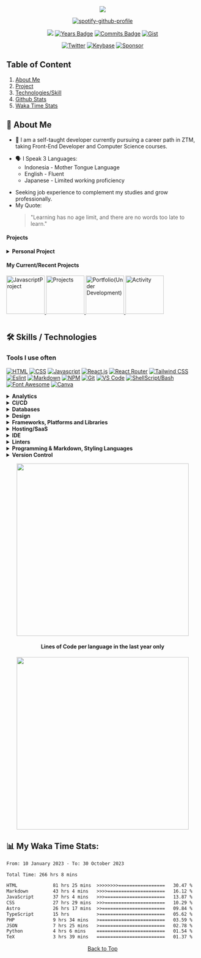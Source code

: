 <div align="center" id="top">

[![](/../../../../jeffersonfed/jefferson14/blob/main/out/output.svg)](https://links.jeffersonfed.xyz)

[![spotify-github-profile](https://spotify-github-profile.vercel.app/api/view?uid=215lqconp3eomcjzwaufygfri&cover_image=true&theme=novatorem&show_offline=true&background_color=121212&interchange=false&bar_color=53b14f&bar_color_cover=false)](https://spotify-github-profile.vercel.app/api/view?uid=215lqconp3eomcjzwaufygfri&redirect=true)

[![](https://komarev.com/ghpvc/?username=jeffersonfed&label=Profile%20Visits&color=blue&style=plastic)](#top)
[![Years Badge](https://badges.pufler.dev/years/jeffersonfed?&label=Years&color=blue&icon=5&pretty=false&style=plastic)](#top)
[![Commits Badge](https://badges.pufler.dev/commits/all/jeffersonfed?&label=Overall%20Commits&color=blue&icon=5&pretty=false&style=plastic)](#top)
[![Gist](https://badges.pufler.dev/gists/jeffersonfed?&label=Gist&color=blue&icon=5&pretty=false&style=plastic)](https://gist.github.com/jeffersonfed)

[![Twitter](https://img.shields.io/badge/Twitter-1DA1F2.svg?style=plastic&logo=Twitter&logoColor=white)](https://twitter.com/jeffersonfed14) 
[![Keybase](https://img.shields.io/badge/Keybase-black?style=plastic&logo=keybase&logoColor=orange)](https://keybase.io/jeffersonfed/)
[![Sponsor](https://img.shields.io/badge/SPONSOR-30363D?style=plastic&logo=GitHub-Sponsors&logoColor=#white)](https://ko-fi.com/jeffersonfed)
</div>

<h2>Table of Content</h2>

1. [About Me](#aboutme)
2. [Project](#projectsection)
3. [Technologies/Skill](#technologies)
4. [Github Stats](#github-stats)
5. [Waka Time Stats](#waka-time-stats)
 
<h2 id="aboutme">🚀 About Me</h2>

<!--🚀 About Me-->
 
- 🌱 I am a self-taught developer currently pursuing a career path in ZTM, taking Front-End Developer and Computer Science courses.
<!--🌱🤔 -->
- :speaking_head: I Speak 3 Languages: 
    - Indonesia - Mother Tongue Language
    - English - Fluent
    - Japanese - Limited working proficiency
<!-- Current focus -->
- Seeking job experience to complement my studies and grow professionally.<br>
- My Quote:
  >"Learning has no age limit, and there are no words too late to learn."

<h4 id="projectsection"> Projects</h4>

<details>
<summary>
<b>Personal Project</b>
</summary>

<table>
<tbody>
<!-- Projects -->
<tr>
  <td>
<!--   <details> -->
  <summary>
  <b>Projects</b>
  </summary>
  
<!--  ```
  Current Project / Project in progress / Finished Project
  ```

  </details>-->
  </td>
  <td>

- [Portfolio (In development)](https://portfolio.jeffersonfed.xyz)
- [Javascript Project | Aug 2023 ~ Present](https://jefferson-jsproject.vercel.app)
- [Personal Blog | Sep 2023 ~ Present](https://jeffersonfed.xyz)
- [Activity Status | Sep 2023 ~ Sep 2023](https://activity.jeffersonfed.xyz)
- [Social Links | Jul 2023 - Aug 2023](https://links.jeffersonfed.xyz)
- [Pokemon Short Game May 2022 - Jun 2022](https://pokemon-short-game.netlify.app)

  </td>
</tr>
<!-- Old Project -->
<tr>
  <td>
<!--   <details> -->
  <summary>
  <b>Old Project</b>
  </summary>
  <!--
  ```
  Portfolio Old Version :: My old Portfolio and I created to template
  Social Link      	:: Old Project
  Old Online Shop       :: Not finished, will not resumed and I will not put it in my portfolio
  ```
  </details>-->
  </td>
  <td>

- [Portfolio Old Version | Jul 2023 - Aug 2023](https://jeffersonfed-portfolio-old-ver.netlify.app)
- [Social Link | Jun 2023 - Jul 2023](https://github.com/jeffersonfed/Oldver-Links-jefferson)
- [Old Online Shop | March 2021 - March 2023](https://github.com/jeffersonfed/Old-Online-Shop)

  </td>
</tr>
</tbody>
</table>
</details>

<h4>My Current/Recent Projects</h4>

<div>

<a href="https://github.com/jeffersonfed/JavascriptProject" target=_blank>
	<img height="100" alt="JavascriptProject" src="https://github-readme-stats.vercel.app/api/pin/?username=jeffersonfed&repo=JavascriptProject&show_owner=true">
</a>
<a href="https://github.com/jeffersonfed/Projects" target=_blank>
	<img height="100" alt="Projects" src="https://github-readme-stats.vercel.app/api/pin/?username=jeffersonfed&repo=Projects&show_owner=true">
</a>
<a href="https://github.com/jeffersonfed/portfolio.jeffersonfed.xyz" target=_blank>
	<img height="100" alt="Portfolio(Under Development)" src="https://github-readme-stats.vercel.app/api/pin/?username=jeffersonfed&repo=portfolio.jeffersonfed.xyz&show_owner=true">
</a>
<a href="https://github.com/jeffersonfed/activity.jeffersonfed.xyz" target=_blank>
	<img height="100" alt="Activity" src="https://github-readme-stats.vercel.app/api/pin/?username=jeffersonfed&repo=activity.jeffersonfed.xyz&show_owner=true">
</a>

</div>

<div align = "center";>
	
![<hr />][hr-style]<br />
</div>

<h2 id="technologies">🛠️ Skills / Technologies</h2>
<!--No table Version
![GitHub Actions](https://img.shields.io/badge/github%20actions-%232671E5.svg?style=for-the-badge&logo=githubactions&logoColor=white)
Table Version
<table>
	<tr>
		<td><img width="auto" height="30px" alt="" src=""></td>
	</tr>
</table>
-->

<h3>Tools I use often</h3> 

<div>
	
[![HTML][html-badge]][html-link]
[![CSS][css-badge]][css-link]
[![Javascript][javascript-badge]][javascript-link]
[![React.js][react-badge]][react-link]
[![React Router][reactrouter-badge]][reactrouter-link]
[![Tailwind CSS][tailwind-badge]][tailwind-link]
[![Eslint][eslint-badge]][eslint-link]
[![Markdown][markdown-badge]][markdown-link]
[![NPM][npm-badge]][npm-link]
[![Git][git-badge]][git-link]
[![VS Code][vscode-badge]][vscode-link]
[![ShellScript/Bash][shell-badge]][shell-link]
[![Font Awesome][fontawesome-badge]][fontawesome-link]
[![Canva][canva-badge]][canva-link]

</div>

<div>
<details>
<summary>
<b>Analytics</b>
</summary>
<br />

| | |
| - | - |
| Wakatime     | [ ![wakatime][wakatime-badge] ][wakatime-link] |
</details>

<details>
<summary>
<b>CI/CD</b>
</summary>
<br />

| | |
| - | - |
| Github Action     | [ ![Github Action][githubaction-badge] ][githubaction-link] |
</details>

<details>
<summary>
<b>Databases</b>
</summary>
<br />

| | |
| - | - |
| MYSQL     | [ ![MYSQL][mysql-badge] ][mysql-link] |
</details>

<details>
<summary>
<b>Design</b>
</summary>
<br />

| | |
| - | - |
| After Effects     | [ ![After Effects][aftereffects-badge] ][aftereffects-link] |
| Canva     | [ ![Canva][canva-badge] ][canva-link] |
</details>

<details>
<summary>
<b>Frameworks, Platforms and Libraries</b>
</summary>
<br />

| | | | | |
| - | - | - | - | - |
| Alpine.js     | [ ![Alpine JS][alpinejs-badge] ][alpinejs-link] | |  Astro  | [ ![Astro][astro-badge] ][astro-link] 
| Bootstrap | [ ![Bootstrap][bootstrap-badge] ][bootstrap-link] | | Font Awesome     | [ ![Font Awesome][fontawesome-badge] ][fontawesome-link] |
| Github Pages     | [ ![Github Pages][githubpages-badge] ][githubpages-link] | | Jekyll | [ ![Jekyll][jekyll-badge] ][jekyll-link] |
| JQuery | [ ![JQuery][jquery-badge] ][jquery-link] | | Next.js | [ ![NextJS][nextjs-badge] ][nextjs-link] |
| Node.js | [ ![NodeJS][nodejs-badge] ][nodejs-link] | | NPM | [ ![NPM][npm-badge] ][npm-link] |
| PNPM | [ ![PNPM][pnpm-badge] ][pnpm-link] | | React.js | [ ![React][react-badge] ][react-link] |
| React Router | [ ![React Router][reactrouter-badge] ][reactrouter-link] | | Redux | [ ![Redux][redux-badge] ][redux-link] |
| SASS | [ ![SASS][sass-badge] ][sass-link] | | Tailwind CSS | [ ![Tailwind][tailwind-badge] ][tailwind-link] |
| Vite | [ ![Vite][vite-badge] ][vite-link] | | Vue.js | [ ![Vue][vue-badge] ][vue-link] |
| Yarn | [ ![Yarn][yarn-badge] ][yarn-link] |
</details>

<details>
<summary>
<b>Hosting/SaaS</b>
</summary>
<br />

| | |
| - | - |
| Netlify     | [ ![Netlify][netlify-badge] ][netlify-link] |
| Vercel     | [ ![Vercel][vercel-badge] ][vercel-link] |
</details>

<details>
<summary>
<b>IDE</b>
</summary>
<br />

| | |
| - | - |
| Eclipse     | [ ![Eclipse][eclipse-badge] ][eclipse-link] |
| Sublime Text     | [ ![Sublime Text][sublime-badge] ][sublime-link] |
| VS Code     | [ ![VS Code][vscode-badge] ][vscode-link] |
</details>

<details>
<summary>
<b>Linters</b>
</summary>
<br />

| | |
| - | - |
| Eslint     | [ ![Eslint][eslint-badge] ][eslint-link] |
| Prettier     | [ ![Prettier][prettier-badge] ][prettier-link] |
</details>

<details>
<summary>
<b>Programming & Markdown, Styling Languages</b>
</summary>
<br />

| | | | | |
| - | - | - | - | - |
| C     | [ ![C][c-badge] ][c-link] | |  CSS3  | [ ![CSS3][css-badge] ][css-link] |
| HTML5     | [ ![HTML5][html-badge] ][html-link] | | Java     | [ ![Java][java-badge] ][java-link] |
| JavaScript     | [ ![Javascript][javascript-badge] ][javascript-link] | | LaTeX     | [ ![LaTeX][latex-badge] ][latex-link] |
| Markdown     | [ ![Markdown][markdown-badge] ][markdown-link] | | Shell Script/Bash     | [ ![Shell Script/Bash][shell-badge] ][shell-link] |
| Solidity     | [ ![Solidity][solidity-badge] ][solidity-link] | | Typescript     | [ ![Typescript][typescript-badge] ][typescript-link] |
</details>

<details>
<summary>
<b>Version Control</b>
</summary>
<br />

| | |
| - | - |
| Git     | [ ![Git][git-badge] ][git-link] |
| Github     | [ ![Github][github-badge] ][github-link] |
</details>
</div>

<div>
<p align="center" id="github-stats">
	<img width="450em" src="https://github-readme-stats.vercel.app/api/top-langs/?username=jeffersonfed&layout=compact&custom_title=Most%20used%20languages&langs_count=10&include_all_commits=true&hide_progress=false&hide_border=true&theme=dark&hide=">
</p>

<h4 align="center">Lines of Code per language in the last year only</h4>
<p align="center">
	<img width="450em" src="https://api.githubtrends.io/user/svg/jeffersonfed/langs?time_range=one_year&loc_metric=changed&theme=dark">
</p>
</div>

<h2 id="waka-time-stats">📊 My Waka Time Stats:</h2>

<!--START_SECTION:waka-->

```txt
From: 10 January 2023 - To: 30 October 2023

Total Time: 266 hrs 8 mins

HTML             81 hrs 25 mins  >>>>>>>>=================   30.47 %
Markdown         43 hrs 4 mins   >>>>=====================   16.12 %
JavaScript       37 hrs 4 mins   >>>======================   13.87 %
CSS              27 hrs 29 mins  >>>======================   10.29 %
Astro            26 hrs 17 mins  >>=======================   09.84 %
TypeScript       15 hrs          >========================   05.62 %
PHP              9 hrs 34 mins   >========================   03.59 %
JSON             7 hrs 25 mins   >========================   02.78 %
Python           4 hrs 6 mins    =========================   01.54 %
TeX              3 hrs 39 mins   =========================   01.37 %
```

<!--END_SECTION:waka-->


<!--
[![spotify-github-profile](https://spotify-github-profile.vercel.app/api/view?uid=215lqconp3eomcjzwaufygfri&cover_image=true&theme=default&show_offline=true&background_color=121212&interchange=true)](https://spotify-github-profile.vercel.app/api/view?uid=215lqconp3eomcjzwaufygfri&redirect=true)
![Alt text](https://spotify-recently-played-readme.vercel.app/api?user=215lqconp3eomcjzwaufygfri)

 - #### :musical_note: My Favorite Artist Music:
    - [Aimer](https://open.spotify.com/playlist/37i9dQZF1DZ06evO02uS96?si=c4b83801ebe244ad)
    - [Official髭男dism](https://open.spotify.com/playlist/37i9dQZF1DX0MkpDFqXa80?si=1e548c6f11484771)
    - [燐舞曲](https://open.spotify.com/artist/44GR8gyoJ4DnH3mqaq2x7G?si=jmU5X2REQ2K1bPHKcaMQjA)
    - [HoneyComeBear](https://open.spotify.com/artist/18NNCsbb6T0purrSKSRyuG?si=yXwbibGpTxGfPq-v59HP5A)
    - [ヨルシカ](https://open.spotify.com/playlist/37i9dQZF1DWYLp3LpUUY2V?si=90d2c79f2d604471)
    - [Tani Yuuki](https://open.spotify.com/playlist/37i9dQZF1DXcpJV5wyhhUo?si=6b8edd9a46484028)
    - [Sawano Hiroyuki[nZK]](https://open.spotify.com/playlist/37i9dQZF1DZ06evO1wM8PG?si=42adeb6c2025489b)
    - and many more, ....
- #### :notes: My Favorite Songs
    - [愛とか恋とか - NovelBright](https://open.spotify.com/track/1VHL1PIkhDwWbFc65xHwOr?si=0467862b2f92477c)
    - [青いのすみか - キタニタツヤ](https://open.spotify.com/track/12usPU2WnqgCHAW1EK2dfd?si=a5455311a97a4bcb)
    - [scaPEGoat - SawanoHiroyuki[nZK], Yosh](https://open.spotify.com/track/70MRLhyWZJ5M8QysieavTx?si=1b7e9ae95da94bcc)
    - [夏に閉じこめて - Poppin'Party](https://open.spotify.com/track/61Y9W12NmToaKokLMtJ6Y0?si=a042f37677144064)
    - [Waiting for the rain - 坂本真綾](https://open.spotify.com/track/2iC18gXn4nDZ3JyixvmOFE?si=83cd33cd82e4483e)
    - [ソラゴト - 明透](https://open.spotify.com/track/6wQWlxfRBct1xSKxrEFE9h?si=006a3994158c40b9)
    - [Story - Abyssmare](https://open.spotify.com/track/4E8lNsot9KSpDVUYVNzsSy?si=56babf25160a4608)
    - [Unti-L - SawanoHiroyuki[nZK]:ASCA](https://open.spotify.com/track/2nFDGqRXiWm5ESB4VzdIv2?si=88f2f2be2c124c2c) 
     <br><br>-->

<div align = "center";>
	
![<hr />][hr-style]<br />
  <a href = "#top">
    Back to Top 
  </a>
</div>


<!-- 
====== Line ====== 
-->

 [hr-style]: https://capsule-render.vercel.app/api?type=rect&color=gradient&height=2

 <!-- 
====== Tech Stack ====== 
-->
<!-- Wakatime -->
[wakatime-badge]: https://img.shields.io/badge/WakaTime-000000?style=for-the-badge&logo=WakaTime&logoColor=white
[wakatime-link]: https://wakatime.com

<!-- Github Action -->
[githubaction-badge]: https://img.shields.io/badge/github%20actions-%232671E5.svg?style=for-the-badge&logo=githubactions&logoColor=white
[githubaction-link]: https://github.com/features/actions

<!-- MYSQL -->
[mysql-badge]: https://img.shields.io/badge/MySQL-005C84?style=for-the-badge&logo=mysql&logoColor=white
[mysql-link]: https://www.mysql.com

<!-- After Effects -->
[aftereffects-badge]: https://img.shields.io/badge/After%20Effects-31A8FF?style=for-the-badge&logo=Adobe%20after%20effects&logoColor=black
[aftereffects-link]: https://www.adobe.com/products/aftereffects/campaign/pricing.html?sdid=L3XTTPNV&mv=search&mv2=paidsearch&ef_id=Cj0KCQjwy4KqBhD0ARIsAEbCt6gopXRRt3qDcExi234ozoP4GIX_5K2nlahEFBOD9y5sYYCbj7qnHzAaAkOBEALw_wcB%3AG%3As&s_kwcid=AL%213085%213%21636707352609%21e%21%21g%21%21after+effects%21703952805%2138400810418&gclid=Cj0KCQjwy4KqBhD0ARIsAEbCt6gopXRRt3qDcExi234ozoP4GIX_5K2nlahEFBOD9y5sYYCbj7qnHzAaAkOBEALw_wcB

<!-- Canva -->
[canva-badge]: https://img.shields.io/badge/Canva-%2300C4CC.svg?style=for-the-badge&logo=Canva&logoColor=white
[canva-link]: https://www.canva.com

<!-- AlpineJS -->
[alpinejs-badge]: https://img.shields.io/badge/Alpine%20JS-black?style=for-the-badge&logo=alpinedotjs&logoColor=8BC0D0
[alpinejs-link]: https://alpinejs.dev

<!-- Astro -->
[astro-badge]: https://img.shields.io/badge/Astro-0C1222?style=for-the-badge&logo=astro&logoColor=FDFDFE
[astro-link]: https://astro.build

<!-- Bootstrap -->
[bootstrap-badge]: https://img.shields.io/badge/bootstrap-%23563D7C.svg?style=for-the-badge&logo=bootstrap&logoColor=white
[bootstrap-link]: https://getbootstrap.com

<!-- Font Awesome -->
[fontawesome-badge]: https://img.shields.io/badge/Font_Awesome-339AF0?style=for-the-badge&logo=fontawesome&logoColor=white
[fontawesome-link]: https://fontawesome.com

<!-- Github Pages -->
[githubpages-badge]: https://img.shields.io/badge/GitHub%20Pages-222222?style=for-the-badge&logo=GitHub%20Pages&logoColor=white
[githubpages-link]: https://pages.github.com

<!-- Jekyll -->
[jekyll-badge]: https://img.shields.io/badge/Jekyll-CC0000?style=for-the-badge&logo=Jekyll&logoColor=white
[jekyll-link]: https://jekyllrb.com

<!-- Jquery -->
[jquery-badge]: https://img.shields.io/badge/jQuery-0769AD?style=for-the-badge&logo=jquery&logoColor=white
[jquery-link]: https://jquery.com

<!-- NextJS -->
[nextjs-badge]: https://img.shields.io/badge/next%20js-000000?style=for-the-badge&logo=nextdotjs&logoColor=white
[nextjs-link]: https://img.shields.io/badge/next%20js-000000?style=for-the-badge&logo=nextdotjs&logoColor=white

<!-- NodeJS -->
[nodejs-badge]: https://img.shields.io/badge/node.js-6DA55F?style=for-the-badge&logo=node.js&logoColor=white
[nodejs-link]: https://nodejs.org/en

<!-- NPM -->
[npm-badge]: https://img.shields.io/badge/npm-CB3837?style=for-the-badge&logo=npm&logoColor=white
[npm-link]: https://www.npmjs.com

<!-- PNPM -->
[pnpm-badge]: https://img.shields.io/badge/pnpm-yellow?style=for-the-badge&logo=pnpm&logoColor=white
[pnpm-link]: https://pnpm.io

<!-- React -->
[react-badge]: https://img.shields.io/badge/react-%2320232a.svg?style=for-the-badge&logo=react&logoColor=%2361DAFB
[react-link]: https://react.dev

<!-- React Router -->
[reactrouter-badge]: https://img.shields.io/badge/React_Router-CA4245?style=for-the-badge&logo=react-router&logoColor=white
[reactrouter-link]: https://reactrouter.com/en/main

<!-- Redux -->
[redux-badge]: https://img.shields.io/badge/redux-%23593d88.svg?style=for-the-badge&logo=redux&logoColor=white
[redux-link]: https://redux.js.org

<!-- SASS -->
[sass-badge]: https://img.shields.io/badge/SASS-hotpink.svg?style=for-the-badge&logo=SASS&logoColor=white
[sass-link]: https://sass-lang.com

<!-- Tailwind CSS -->
[tailwind-badge]: https://img.shields.io/badge/Tailwind_CSS-38B2AC?style=for-the-badge&logo=tailwind-css&logoColor=white
[tailwind-link]: https://tailwindcss.com

<!-- Vite -->
[vite-badge]: https://img.shields.io/badge/Vite-B73BFE?style=for-the-badge&logo=vite&logoColor=FFD62E
[vite-link]: https://vitejs.dev

<!-- Vue JS -->
[vue-badge]: https://img.shields.io/badge/vuejs-%2335495e.svg?style=for-the-badge&logo=vuedotjs&logoColor=%234FC08D
[vue-link]: https://vuejs.org

<!-- Yarn -->
[yarn-badge]: https://img.shields.io/badge/yarn-%232C8EBB.svg?style=for-the-badge&logo=yarn&logoColor=white
[yarn-link]: https://yarnpkg.com

<!-- Netlify -->
[netlify-badge]: https://img.shields.io/badge/netlify-%23000000.svg?style=for-the-badge&logo=netlify&logoColor=#00C7B7
[netlify-link]: https://www.netlify.com

<!-- Vercel -->
[vercel-badge]: https://img.shields.io/badge/Vercel-000000?style=for-the-badge&logo=vercel&logoColor=white
[vercel-link]: https://vercel.com/dashboard

<!-- Eclipse -->
[eclipse-badge]: https://img.shields.io/badge/Eclipse-2C2255?style=for-the-badge&logo=eclipse&logoColor=whit
[eclipse-link]: https://eclipseide.org

<!-- VS Code --> 
[vscode-badge]: https://img.shields.io/badge/VSCode-0078D4?style=for-the-badge&logo=visual%20studio%20code&logoColor=white
[vscode-link]: https://code.visualstudio.com

<!-- Eslint -->
[eslint-badge]: https://img.shields.io/badge/ESLint-4B3263?style=for-the-badge&logo=eslint&logoColor=white
[eslint-link]: https://eslint.org

<!-- Prettier -->
[prettier-badge]: https://img.shields.io/badge/prettier-1A2C34?style=for-the-badge&logo=prettier&logoColor=F7BA3E
[prettier-link]: https://prettier.io

<!-- C -->
[c-badge]: https://img.shields.io/badge/C-00599C?style=for-the-badge&logo=c&logoColor=white
[c-link]: https://www.w3schools.com/c/c_intro.php

<!-- CSS3 -->
[css-badge]: https://img.shields.io/badge/css3-%231572B6.svg?style=for-the-badge&logo=css3&logoColor=white
[css-link]: https://www.w3schools.com/css/css_intro.asp

<!-- HTML5 -->
[html-badge]: https://img.shields.io/badge/html5-%23E34F26.svg?style=for-the-badge&logo=html5&logoColor=white
[html-link]: https://www.w3schools.com/html/

<!-- Java --> 
[java-badge]: https://img.shields.io/badge/java-%23ED8B00.svg?style=for-the-badge&logo=java&logoColor=white
[java-link]: https://www.java.com/en/

<!-- Javascript -->
[javascript-badge]: https://img.shields.io/badge/javascript-%23323330.svg?style=for-the-badge&logo=javascript&logoColor=%23F7DF1E
[javascript-link]: https://www.javascript.com

<!-- LaTeX -->
[latex-badge]: https://img.shields.io/badge/latex-%23008080.svg?style=for-the-badge&logo=latex&logoColor=white
[latex-link]: https://www.latex-project.org

<!-- Markdown -->
[markdown-badge]: https://img.shields.io/badge/markdown-%23000000.svg?style=for-the-badge&logo=markdown&logoColor=white
[markdown-link]: https://learnmarkdown.com

<!-- Shell Script-->
[shell-badge]: https://img.shields.io/badge/Shell_Script-121011?style=for-the-badge&logo=gnu-bash&logoColor=white
[shell-link]: https://www.shellscript.sh

<!-- Solidity -->
[solidity-badge]: https://img.shields.io/badge/Solidity-black?style=for-the-badge&logo=solidity&logoColor=e6e6e6
[solidity-link]: https://soliditylang.org

<!-- Typescript -->
[typescript-badge]: https://img.shields.io/badge/typescript-%23007ACC.svg?style=for-the-badge&logo=typescript&logoColor=white
[typescript-link]: https://www.typescriptlang.org

<!-- Git -->
[git-badge]: https://img.shields.io/badge/Git-F05032?style=for-the-badge&logo=git&logoColor=white
[git-link]: https://git-scm.com

<!-- Github -->
[github-badge]: https://img.shields.io/badge/GitHub-181717?style=for-the-badge&logo=github&logoColor=white
[github-link]: https://github.com

<!-- Sublime Text -->
[sublime-badge]: https://img.shields.io/badge/sublime_text-%23575757.svg?&style=for-the-badge&logo=sublime-text&logoColor=important
[sublime-link]: https://www.sublimetext.com



